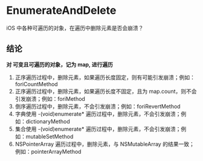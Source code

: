 # EnumerateAndDelete
iOS 中各种可遍历的对象，在遍历中删除元素是否会崩溃？

## 结论
 **对 可变且可遍历的对象，记为 map, 进行遍历**
 1. 正序遍历过程中，删除元素，如果遍历长度固定，则有可能引发崩溃；例如：foriCountMethod
 2. 正序遍历过程中，删除元素，如果遍历长度不固定，且为 map.count，则不会引发崩溃；例如：foriMethod
 3. 倒序遍历过程中，删除元素，不会引发崩溃；例如：foriRevertMethod
 4. 字典使用 -(void)enumerate* 遍历过程中，删除元素，不会引发崩溃；例如：dictionaryMethod
 5. 集合使用 -(void)enumerate* 遍历过程中，删除元素，不会引发崩溃；例如：mutableSetMethod
 6. NSPointerArray 遍历过程中，删除元素，与 NSMutableArray 的结果一致；例如：pointerArrayMethod


